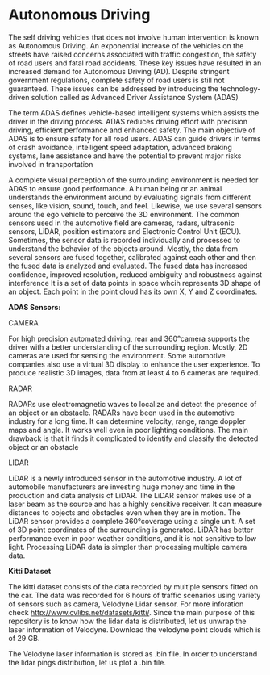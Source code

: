 # Autonomous Driving


The self driving vehicles that does not involve human intervention is known as Autonomous Driving. An exponential increase of the vehicles on the streets have raised concerns associated
with traffic congestion, the safety of road users and fatal road accidents. These key issues
have resulted in an increased demand for Autonomous Driving (AD). Despite stringent
government regulations, complete safety of road users is still not guaranteed. These issues
can be addressed by introducing the technology-driven solution called as Advanced Driver
Assistance System (ADAS)

The term ADAS defines vehicle-based intelligent systems which assists the driver
in the driving process. ADAS reduces driving effort with precision driving, efficient
performance and enhanced safety. The main objective of ADAS is to ensure safety for
all road users. ADAS can guide drivers in terms of crash avoidance, intelligent speed
adaptation, advanced braking systems, lane assistance and have the potential to prevent
major risks involved in transportation

A complete visual perception of the surrounding environment is needed for ADAS to
ensure good performance. A human being or an animal understands the environment
around by evaluating signals from different senses, like vision, sound, touch, and feel.
Likewise, we use several sensors around the ego vehicle to perceive the 3D environment.
The common sensors used in the automotive field are cameras, radars, ultrasonic sensors,
LiDAR, position estimators and Electronic Control Unit (ECU). Sometimes, the sensor
data is recorded individually and processed to understand the behavior of the objects
around. Mostly, the data from several sensors are fused together, calibrated against each
other and then the fused data is analyzed and evaluated. The fused data has increased
confidence, improved resolution, reduced ambiguity and robustness against interference
It is a set of data points in space whcih represents 3D shape of an object. Each point in the point cloud has its own X, Y and Z coordinates. 


**ADAS Sensors:**

CAMERA

For high precision automated driving,
rear and 360°camera supports the driver with a better understanding of the surrounding
region. Mostly, 2D cameras are used for sensing the environment. Some automotive
companies also use a virtual 3D display to enhance the user experience. To produce
realistic 3D images, data from at least 4 to 6 cameras are required.

RADAR

RADARs use electromagnetic waves to localize and detect the presence of an object or
an obstacle. RADARs have been used in the automotive industry for a long time. It
can determine velocity, range, range doppler maps and angle. It works well even in poor
lighting conditions. The main drawback is that it finds it complicated to identify and
classify the detected object or an obstacle

LIDAR

LiDAR is a newly introduced sensor in the automotive industry. A lot of automobile
manufacturers are investing huge money and time in the production and data analysis
of LiDAR. The LiDAR sensor makes use of a laser beam as the source and has a highly
sensitive receiver. It can measure distances to objects and obstacles even when they are
in motion. The LiDAR sensor provides a complete 360°coverage using a single unit. A set
of 3D point coordinates of the surrounding is generated. LiDAR has better performance
even in poor weather conditions, and it is not sensitive to low light. Processing LiDAR
data is simpler than processing multiple camera data.


**Kitti Dataset**

The kitti dataset consists of the data recorded by multiple sensors fitted on the car. The data was recorded for 6 hours of traffic scenarios using variety of sensors such as camera, Velodyne Lidar sensor. For more inforation check http://www.cvlibs.net/datasets/kitti/. Since the main purpose of this repository is to know how the lidar data is distributed, let us unwrap the laser information of Velodyne. Download the velodyne point clouds which is of 29 GB.

The Velodyne laser information is stored as .bin file. In order to understand the lidar pings distribution, let us plot a .bin file. 






